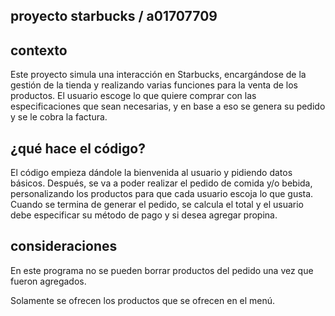 ## proyecto starbucks / a01707709

## contexto
Este proyecto simula una interacción en Starbucks, encargándose de la gestión de la tienda y realizando varias funciones para la venta de los productos. El usuario escoge lo que quiere comprar con las especificaciones que sean necesarias, y en base a eso se genera su pedido y se le cobra la factura.
 
 ## ¿qué hace el código?
 El código empieza dándole la bienvenida al usuario y pidiendo datos básicos. Después, se va a poder realizar el pedido de comida y/o bebida, personalizando los productos para que cada usuario escoja lo que gusta. Cuando se termina de generar el pedido, se calcula el total y el usuario debe especificar su método de pago y si desea agregar propina.

## consideraciones
En este programa no se pueden borrar productos del pedido una vez que fueron agregados. 

Solamente se ofrecen los productos que se ofrecen en el menú. 


